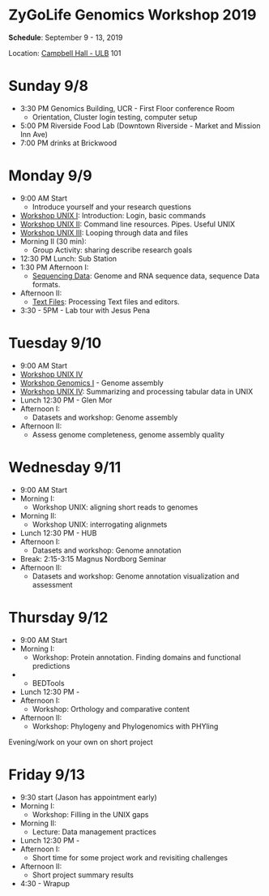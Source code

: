 # ZyGoLife Genomics Workshop 2019


**Schedule**: September 9 - 13, 2019

Location: [Campbell Hall - ULB](https://campusmap.ucr.edu/?loc=ULB) 101

Sunday 9/8
==========
   * 3:30 PM Genomics Building, UCR - First Floor conference Room
     - Orientation, Cluster login testing, computer setup
   * 5:00 PM Riverside Food Lab (Downtown Riverside - Market and Mission Inn Ave)
   * 7:00 PM drinks at Brickwood

Monday 9/9
=========
  * 9:00 AM Start
      - Introduce yourself and your research questions
  * [Workshop UNIX I](UNIX_Basics/Beginings): Introduction: Login, basic commands
  * [Workshop UNIX II](UNIX_Basics/RunningTools): Command line resources. Pipes. Useful UNIX
  * [Workshop UNIX III](UNIX_Basics/ProgrammingBash): Looping through data and files
  * Morning II (30 min):
    - Group Activity: sharing describe research goals
  * 12:30 PM Lunch: Sub Station
  * 1:30 PM Afternoon I:
    - [Sequencing Data](Genomics/SequencingData): Genome and RNA sequence data, sequence Data formats.
  * Afternoon II:
      - [Text Files](Genomics/TextFiles): Processing Text files and editors.
   * 3:30 - 5PM - Lab tour with Jesus Pena

Tuesday 9/10
=============
   * 9:00 AM Start
   * [Workshop UNIX IV](UNIX_Basics/RunningJobs)
   * [Workshop Genomics I](Genomics/Assembly) - Genome assembly
   * [Workshop UNIX IV](UNIX_Basics/TabularData): Summarizing and processing tabular data in UNIX
   * Lunch 12:30 PM - Glen Mor
   * Afternoon I:
      - Datasets and workshop: Genome assembly
   * Afternoon II:
      - Assess genome completeness, genome assembly quality

Wednesday 9/11
==============
   * 9:00 AM Start
   * Morning I:
      - Workshop UNIX: aligning short reads to genomes
   * Morning II:
      - Workshop UNIX: interrogating alignmets
   * Lunch 12:30 PM - HUB
   * Afternoon I:
      - Datasets and workshop: Genome annotation
   * Break: 2:15-3:15 Magnus Nordborg Seminar
   * Afternoon II:
      - Datasets and workshop: Genome annotation visualization and assessment

Thursday 9/12
=============
   * 9:00 AM Start
   * Morning I:
      - Workshop: Protein annotation. Finding domains and functional predictions
   *
      - BEDTools
  * Lunch 12:30 PM -
   * Afternoon I:
      - Workshop: Orthology and comparative content
   * Afternoon II:
      - Workshop: Phylogeny and Phylogenomics with PHYling

Evening/work on your own on short project

Friday 9/13
================
   * 9:30 start (Jason has appointment early)
   * Morning I:
      - Workshop: Filling in the UNIX gaps
   * Morning II:
      - Lecture: Data management practices
  * Lunch 12:30 PM -
   * Afternoon I:
      - Short time for some project work and revisiting challenges
   * Afternoon II:
      - Short project summary results
   * 4:30 - Wrapup

